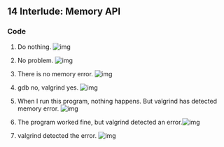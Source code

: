 ## 14 Interlude: Memory API

### Code

1. Do nothing. ![img](./images/1.png)

2. No problem. ![img](./images/2.png)

3. There is no memory error. ![img](./images/3.png)

4. gdb no, valgrind yes. ![img](./images/4.png)

5. When I run this program, nothing happens. But valgrind has detected memory error. ![img](./images/5.png)

6. The program worked fine, but valgrind detected an error.![img](./images/6.png)

7. valgrind detected the error. ![img](./images/7.png)
